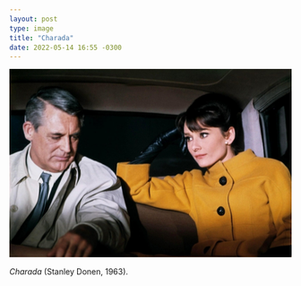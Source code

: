 ```yaml
---
layout: post
type: image
title: "Charada"
date: 2022-05-14 16:55 -0300
---
```

![Quadro do filme “Charada”. Audrey Hepburn e Cary Grant no banco de trás de um carro, ele de casaca clara, camisa e gravata, olhando para baixo; ela com um casaco amarelo forte e calçando luvas pretas, mão esquerda apoiada na têmpora, olhando para ele.](/assets/2022/charada-1963.jpg)

*Charada* (Stanley Donen, 1963).